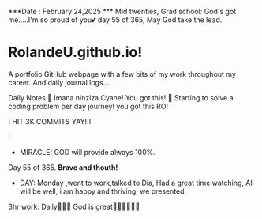 ***Date : February 24,2025 *** Mid twenties, Grad school: God's got me.....I'm so proud of you💕 day 55 of 365, May God take the lead.
# RolandeU.github.io!

A portfolio GitHub webpage with a few bits of my work throughout my career. And daily journal logs....


Daily Notes
💚 Imana ninziza Cyane! You got this!
💚 Starting to solve a coding problem per day journey! you got this RO!

I HIT 3K COMMITS YAY!!!

l
- MIRACLE: GOD will provide always 100%.

Day 55 of 365. **Brave and thouth!** 
- DAY: Monday ,went to work,talked to Dia, Had a great time watching, All will be well, i am happy and thriving, we presented

3hr work: Daily💚💚💚
God is great💚💚💚💚💚💚
